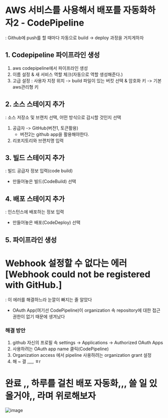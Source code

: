 # AWS 서비스를 사용해서 배포를 자동화하자2 - CodePipeline

: Github에 push를 할 때마다 자동으로 build -> deploy 과정을 거치게하자

## 1. Codepipeline 파이프라인 생성

1. aws codepipeline에서 파이프라인 생성
2. 이름 설정 & 새 서비스 역할 체크(자동으로 역할 생성해준다.)
3. 고급 설정 : 사용자 지정 위치 -> build 파일이 있는 버킷 선택 & 암호화 키 -> 기본 aws관리형 키

## 2. 소스 스테이지 추가

: 소스 저장소 및 브랜치 선택, 어떤 방식으로 감시할 것인지 선택

1. 공급자 -> GitHub(버전1, 토큰활용)
   - 버전2는 github app을 활용해야한다.
2. 리포지토리와 브랜치명 입력

## 3. 빌드 스테이지 추가

: 빌드 공급자 정보 입력(code build)

- 만들어놓은 빌드(CodeBuild) 선택

## 4. 배포 스테이지 추가

: 인스턴스에 배포하는 정보 입력

- 만들어놓은 배포(CodeDeploy) 선택

## 5. 파이프라인 생성

# Webhook 설정할 수 없다는 에러 [Webhook could not be registered with GitHub.]

: 이 에러를 해결하느라 눈깔이 빠지는 줄 알았다

- OAuth App(여기선 CodePipeline)이 organization 속 repository에 대한 접근 권한이 없기 때문에 생겨났다

### 해결 방안

1. github 자신의 프로필 속 settings -> Applications -> Authorized OAuth Apps
2. 사용하려는 OAuth app name 클릭(CodePipeline)
3. Organization access 에서 pipeline 사용하려는 organization grant 설정
4. 해 ~ 결 ,,,,, ㅎr

# 완료 ,, 하루를 걸친 배포 자동화,,, 쓸 일 있을거야,, 라며 위로해보자

![image](https://user-images.githubusercontent.com/63635886/135759376-7f504a00-9c3d-4868-98f7-68deb6795f2a.png)
